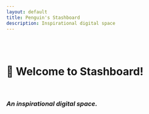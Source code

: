 ```yaml
---
layout: default
title: Penguin's Stashboard
description: Inspirational digital space
---
```

<br>
<br>
<p align="center">

<h1>💎 Welcome to Stashboard!</h1><br>
<script src="https://ajax.googleapis.com/ajax/libs/jquery/3.5.1/jquery.min.js"></script>
<script src="assets/javascript/random_quote.js"></script>
<h3 id = "id_title"/>
<i>An inspirational digital space.</i><br>

</p>

